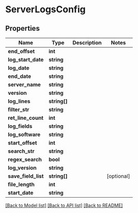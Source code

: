 # ServerLogsConfig

## Properties
Name | Type | Description | Notes
------------ | ------------- | ------------- | -------------
**end_offset** | **int** |  | 
**log_start_date** | **string** |  | 
**log_date** | **string** |  | 
**end_date** | **string** |  | 
**server_name** | **string** |  | 
**version** | **string** |  | 
**log_lines** | **string[]** |  | 
**filter_str** | **string** |  | 
**ret_line_count** | **int** |  | 
**log_fields** | **string** |  | 
**log_software** | **string** |  | 
**start_offset** | **int** |  | 
**search_str** | **string** |  | 
**regex_search** | **bool** |  | 
**log_version** | **string** |  | 
**save_field_list** | **string[]** |  | [optional] 
**file_length** | **int** |  | 
**start_date** | **string** |  | 

[[Back to Model list]](../README.md#documentation-for-models) [[Back to API list]](../README.md#documentation-for-api-endpoints) [[Back to README]](../README.md)


